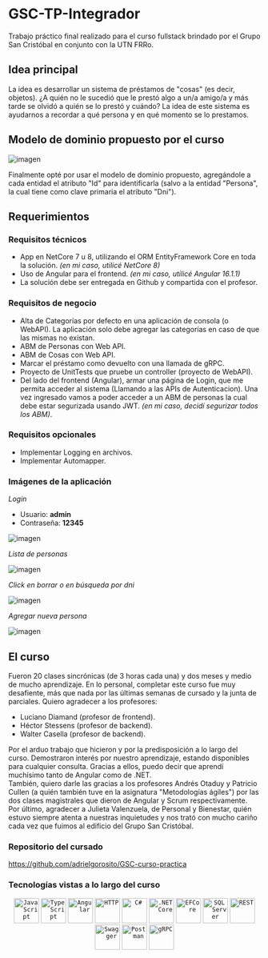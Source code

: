 # GSC-TP-Integrador
Trabajo práctico final realizado para el curso fullstack brindado por el Grupo San Cristóbal en conjunto con la UTN FRRo.

## Idea principal
La idea es desarrollar un sistema de préstamos de "cosas" (es decir, objetos). 
¿A quién no le sucedió que le prestó algo a un/a amigo/a y más tarde se olvidó a quién se lo prestó y cuándo? La idea de este sistema es ayudarnos a recordar a qué persona y en qué momento se lo prestamos.

## Modelo de dominio propuesto por el curso
![imagen](https://github.com/adrielgorosito/GSC-TP-Integrador/assets/70348592/a1a8ff06-e671-4cc1-bc1a-4144c58b2253)

Finalmente opté por usar el modelo de dominio propuesto, agregándole a cada entidad el atributo "Id" para identificarla (salvo a la entidad "Persona", la cual tiene como clave primaria el atributo "Dni").

## Requerimientos

### Requisitos técnicos
-	App en NetCore 7 u 8, utilizando el ORM EntityFramework Core en toda la solución. *(en mi caso, utilicé NetCore 8)*
-	Uso de Angular para el frontend. *(en mi caso, utilicé Angular 16.1.1)*
-	La solución debe ser entregada en Github y compartida con el profesor.

### Requisitos de negocio
-	Alta de Categorías por defecto en una aplicación de consola (o WebAPI). La aplicación solo debe agregar las categorías en caso de que las mismas no existan.
-	ABM de Personas con Web API.
-	ABM de Cosas con Web API.
-	Marcar el préstamo como devuelto con una llamada de gRPC.
-	Proyecto de UnitTests que pruebe un controller (proyecto de WebAPI).
-	Del lado del frontend (Angular), armar una página de Login, que me permita acceder al sistema (Llamando a las APIs de Autenticacion). Una vez ingresado vamos a poder acceder a un ABM de personas la cual debe estar segurizada usando JWT. *(en mi caso, decidí segurizar todos los ABM)*.

### Requisitos opcionales
-	Implementar Logging en archivos.
-	Implementar Automapper.

### Imágenes de la aplicación
*Login*
- Usuario: **admin**
- Contraseña: **12345**

![imagen](https://github.com/adrielgorosito/GSC-TP-Integrador/assets/70348592/c3f1e953-2720-4c94-a781-bb5fd48a8da7)

*Lista de personas*

![imagen](https://github.com/adrielgorosito/GSC-TP-Integrador/assets/70348592/59020acc-29f5-4e86-bd1f-f618b20f631f)

*Click en borrar o en búsqueda por dni*

![imagen](https://github.com/adrielgorosito/GSC-TP-Integrador/assets/70348592/cfdffadd-6b0d-4e37-a119-ef27a75e1402)

*Agregar nueva persona*

![imagen](https://github.com/adrielgorosito/GSC-TP-Integrador/assets/70348592/42e9c332-3395-4cb1-bd7a-38f02bde7a6c)

## El curso
Fueron 20 clases sincrónicas (de 3 horas cada una) y dos meses y medio de mucho aprendizaje. 
En lo personal, completar este curso fue muy desafiente, más que nada por las últimas semanas de cursado y la junta de parciales. 
Quiero agradecer a los profesores:
- Luciano Diamand (profesor de frontend).
- Héctor Stessens (profesor de backend).
- Walter Casella (profesor de backend).

Por el arduo trabajo que hicieron y por la predisposición a lo largo del curso. Demostraron interés por nuestro aprendizaje, estando disponibles para cualquier consulta. Gracias a ellos, puedo decir que aprendí muchísimo tanto de Angular como de .NET.<br>
También, quiero darle las gracias a los profesores Andrés Otaduy y Patricio Cullen (a quién también tuve en la asignatura "Metodologías ágiles") por las dos clases magistrales que dieron de Angular y Scrum respectivamente. <br>
Por último, agradecer a Julieta Valenzuela, de Personal y Bienestar, quién estuvo siempre atenta a nuestras inquietudes y nos trató con mucho cariño cada vez que fuimos al edificio del Grupo San Cristóbal.

### Repositorio del cursado
https://github.com/adrielgorosito/GSC-curso-practica

### Tecnologías vistas a lo largo del curso
<div align="center">
  <code><img width="50" src="https://user-images.githubusercontent.com/25181517/117447155-6a868a00-af3d-11eb-9cfe-245df15c9f3f.png" alt="JavaScript" title="JavaScript"/></code>
  <code><img width="50" src="https://user-images.githubusercontent.com/25181517/183890598-19a0ac2d-e88a-4005-a8df-1ee36782fde1.png" alt="TypeScript" title="TypeScript"/></code>
	<code><img width="50" src="https://user-images.githubusercontent.com/25181517/183890595-779a7e64-3f43-4634-bad2-eceef4e80268.png" alt="Angular" title="Angular"/></code>
	<code><img width="50" src="https://user-images.githubusercontent.com/25181517/192107854-765620d7-f909-4953-a6da-36e1ef69eea6.png" alt="HTTP" title="HTTP"/></code>
  <code><img width="50" src="https://user-images.githubusercontent.com/25181517/121405384-444d7300-c95d-11eb-959f-913020d3bf90.png" alt="C#" title="C#"/></code>
  <code><img width="50" src="https://user-images.githubusercontent.com/25181517/121405754-b4f48f80-c95d-11eb-8893-fc325bde617f.png" alt=".NET Core" title=".NET Core"/></code>
  <code><img width="50" src="https://codeopinion.com/wp-content/uploads/2017/10/Bitmap-MEDIUM_Entity-Framework-Core-Logo_2colors_Square_Boxed_RGB-300x300.png" alt="EFCore" title="EFCore"/></code>
  <code><img width="50" height="50" src="https://i.pinimg.com/originals/3e/55/df/3e55dfb0980956b42cac768b740cdad6.png" alt="SQL Server" title="SQL Server"/></code>
	<code><img width="50" src="https://user-images.githubusercontent.com/25181517/192107858-fe19f043-c502-4009-8c47-476fc89718ad.png" alt="REST" title="REST"/></code>
	<code><img width="50" src="https://user-images.githubusercontent.com/25181517/186711335-a3729606-5a78-4496-9a36-06efcc74f800.png" alt="Swagger" title="Swagger"/></code>
	<code><img width="50" src="https://user-images.githubusercontent.com/25181517/192109061-e138ca71-337c-4019-8d42-4792fdaa7128.png" alt="Postman" title="Postman"/></code>
  <code><img width="50" src="https://user-images.githubusercontent.com/25181517/192107855-e669c777-9172-49c5-b7e0-404e29df0fee.png" alt="gRPC" title="gRPC"/></code>  
</div>
